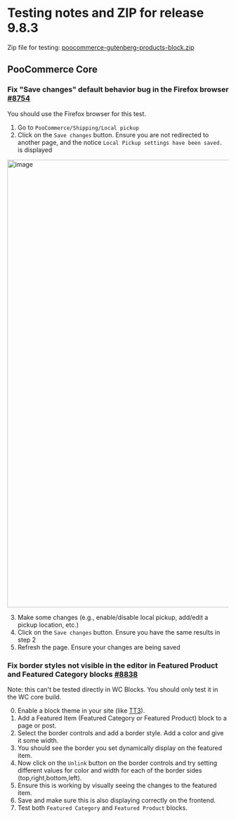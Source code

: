 # Testing notes and ZIP for release 9.8.3

Zip file for testing: [poocommerce-gutenberg-products-block.zip](https://github.com/poocommerce/poocommerce-blocks/files/11088586/poocommerce-gutenberg-products-block.zip)

## PooCommerce Core

### Fix "Save changes" default behavior bug in the Firefox browser [#8754](https://github.com/poocommerce/poocommerce-blocks/pull/8754)

You should use the Firefox browser for this test.

1. Go to `PooCommerce/Shipping/Local pickup`
2. Click on the `Save changes` button. Ensure you are not redirected to another page, and the notice `Local Pickup settings have been saved.` is displayed
<img width="1018" alt="image" src="https://user-images.githubusercontent.com/14235870/225263783-6455a4c6-3200-4e93-8e92-74bdf2a83952.png">

3. Make some changes (e.g., enable/disable local pickup, add/edit a pickup location, etc.)
4. Click on the `Save changes` button. Ensure you have the same results in step 2
5. Refresh the page. Ensure your changes are being saved

### Fix border styles not visible in the editor in Featured Product and Featured Category blocks [#8838](https://github.com/poocommerce/poocommerce-blocks/pull/8838)

Note: this can't be tested directly in WC Blocks. You should only test it in the WC core build.

0. Enable a block theme in your site (like [TT3](https://wordpress.org/themes/twentytwentythree/)).
1. Add a Featured Item (Featured Category or Featured Product) block to a page or post.
2. Select the border controls and add a border style. Add a color and give it some width.
3. You should see the border you set dynamically display on the featured item.
4. Now click on the `Unlink` button on the border controls and try setting different values for color and width for each of the border sides (top,right,bottom,left).
5. Ensure this is working by visually seeing the changes to the featured item.
6. Save and make sure this is also displaying correctly on the frontend.
7. Test both `Featured Category` and `Featured Product` blocks.
